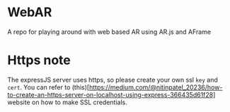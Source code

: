 # WebAR
A repo for playing around with web based AR using AR.js and AFrame

# Https note
The expressJS server uses https, so please create your own ssl `key` and `cert`. You can refer to (this)[https://medium.com/@nitinpatel_20236/how-to-create-an-https-server-on-localhost-using-express-366435d61f28] website on how to make SSL credentials.

